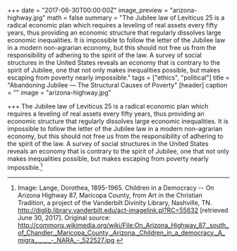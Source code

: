 +++
date = "2017-06-30T00:00:00Z"
image_preview = "arizona-highway.jpg"
math = false
summary = "The Jubilee law of Leviticus 25 is a radical economic plan which requires a leveling of real assets every fifty years, thus providing an economic structure that regularly dissolves large economic inequalities. It is impossible to follow the letter of the Jubilee law in a modern non-agrarian economy, but this should not free us from the responsibility of adhering to the spirit of the law. A survey of social structures in the United States reveals an economy that is contrary to the spirit of Jubilee, one that not only makes inequalities possible, but makes escaping from poverty nearly impossible."
tags = ["ethics", "political"]
title = "Abandoning Jubilee — The Structural Causes of Poverty"
[header]
caption = ""
image = "arizona-highway.jpg"

+++
The Jubilee law of Leviticus 25 is a radical economic plan which requires a leveling of real assets every fifty years, thus providing an economic structure that regularly dissolves large economic inequalities. It is impossible to follow the letter of the Jubilee law in a modern non-agrarian economy, but this should not free us from the responsibility of adhering to the spirit of the law. A survey of social structures in the United States reveals an economy that is contrary to the spirit of Jubilee, one that not only makes inequalities possible, but makes escaping from poverty nearly impossible.[^1]

[^1]: Image: Lange, Dorothea, 1895-1965. Children in a Democracy -- On Arizona Highway 87, Maricopa County, from Art in the Christian Tradition, a project of the Vanderbilt Divinity Library, Nashville, TN. http://diglib.library.vanderbilt.edu/act-imagelink.pl?RC=55632 [retrieved June 30, 2017]. Original source: http://commons.wikimedia.org/wiki/File:On_Arizona_Highway_87,_south_of_Chandler._Maricopa_County,_Arizona._Children_in_a_democracy._A_migra_._._._-_NARA_-_522527.jpg.
